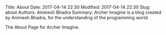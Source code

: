 Title: About
Date: 2017-04-14 22:30
Modified: 2017-04-14 22:30
Slug: about
Authors: Animesh Bhadra
Summary: Archer Imagine is a blog created by Animesh Bhadra, for the understanding of the programming world.


The About Page for Archer Imagine.